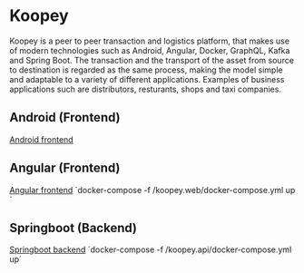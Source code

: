 # Koopey

Koopey is a peer to peer transaction and logistics platform, that makes use of modern technologies such as Android, Angular, Docker, GraphQL, Kafka and  Spring Boot. The transaction and the transport of the asset from source to destination is regarded as the same process, making the model simple and adaptable to a variety of different applications. Examples of business applications such are distributors, resturants, shops and taxi companies. 

## Android (Frontend)
[Android frontend](koopey.android/readme.md)

## Angular (Frontend)
[Angular frontend](koopey.web/readme.md)
´docker-compose -f /koopey.web/docker-compose.yml up´

## Springboot (Backend)
[Springboot backend](koopey.api/readme.md)
´docker-compose -f /koopey.api/docker-compose.yml up´